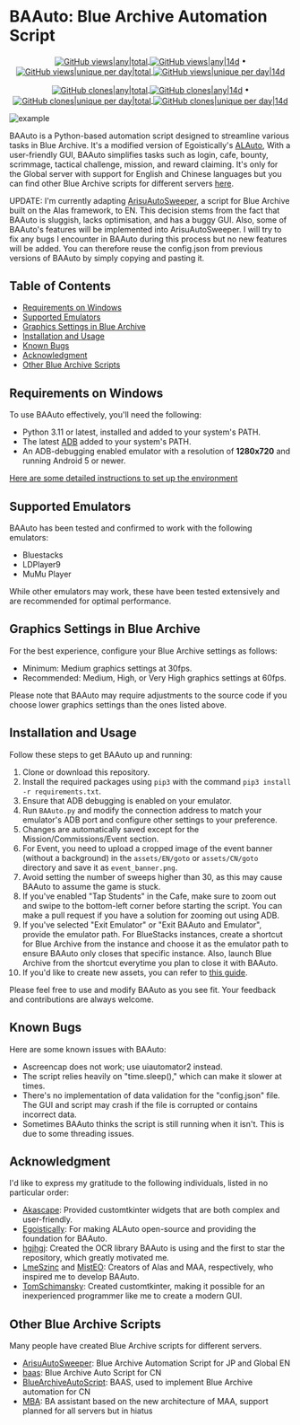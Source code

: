 # BAAuto: Blue Archive Automation Script

<p align="center">
  <a href="https://github.com/RedDeadDepresso/BAAuto--gh-stats/commits/master/traffic/views">
    <img src="https://img.shields.io/badge/dynamic/json?color=success&label=Github%20views|all&query=count&url=https://github.com/RedDeadDepresso/BAAuto--gh-stats/raw/master/traffic/views/latest-accum.json?raw=True&logo=github" valign="middle" alt="GitHub views|any|total" />
    <img src="https://img.shields.io/badge/dynamic/json?color=success&label=14d&query=count&url=https://github.com/RedDeadDepresso/BAAuto--gh-stats/raw/master/traffic/views/latest.json?raw=True" valign="middle" alt="GitHub views|any|14d" /></a>
• <a href="https://github.com/RedDeadDepresso/BAAuto--gh-stats/commits/master/traffic/views">
    <img src="https://img.shields.io/badge/dynamic/json?color=success&label=Github%20views|unq&query=uniques&url=https://github.com/RedDeadDepresso/BAAuto--gh-stats/raw/master/traffic/views/latest-accum.json?raw=True&logo=github" valign="middle" alt="GitHub views|unique per day|total" />
    <img src="https://img.shields.io/badge/dynamic/json?color=success&label=14d&query=uniques&url=https://github.com/RedDeadDepresso/BAAuto--gh-stats/raw/master/traffic/views/latest.json?raw=True" valign="middle" alt="GitHub views|unique per day|14d" /></a>
</p>

<p align="center">
  <a href="https://github.com/RedDeadDepresso/BAAuto--gh-stats/commits/master/traffic/clones">
    <img src="https://img.shields.io/badge/dynamic/json?color=success&label=Github%20clones|all&query=count&url=https://github.com/RedDeadDepresso/BAAuto--gh-stats/raw/master/traffic/clones/latest-accum.json?raw=True&logo=github" valign="middle" alt="GitHub clones|any|total" />
    <img src="https://img.shields.io/badge/dynamic/json?color=success&label=14d&query=count&url=https://github.com/RedDeadDepresso/BAAuto--gh-stats/raw/master/traffic/clones/latest.json?raw=True" valign="middle" alt="GitHub clones|any|14d" /></a>
• <a href="https://github.com/RedDeadDepresso/BAAuto--gh-stats/commits/master/traffic/clones">
    <img src="https://img.shields.io/badge/dynamic/json?color=success&label=Github%20clones|unq&query=uniques&url=https://github.com/RedDeadDepresso/BAAuto--gh-stats/raw/master/traffic/clones/latest-accum.json?raw=True&logo=github" valign="middle" alt="GitHub clones|unique per day|total" />
    <img src="https://img.shields.io/badge/dynamic/json?color=success&label=14d&query=uniques&url=https://github.com/RedDeadDepresso/BAAuto--gh-stats/raw/master/traffic/clones/latest.json?raw=True" valign="middle" alt="GitHub clones|unique per day|14d" /></a>
</p>

![example](https://github.com/RedDeadDepresso/BAAuto/assets/94017243/8c661360-5667-401a-986d-3fb0f7400462)

BAAuto is a Python-based automation script designed to streamline various tasks in Blue Archive. It's a modified version of Egoistically's [ALAuto](https://github.com/Egoistically/ALAuto), With a user-friendly GUI, BAAuto simplifies tasks such as login, cafe, bounty, scrimmage, tactical challenge, mission, and reward claiming. It's only for the Global server with support for English and Chinese languages but you can find other Blue Archive scripts for different servers [here](#other-blue-archive-scripts).


UPDATE: I'm currently adapting [ArisuAutoSweeper](https://github.com/TheFunny/ArisuAutoSweeper), a script for Blue Archive built on the Alas framework, to EN. This decision stems from the fact that BAAuto is sluggish, lacks optimisation, and has a buggy GUI. Also, some of BAAuto's features will be implemented into ArisuAutoSweeper. 
I will try to fix any bugs I encounter in BAAuto during this process but no new features will be added. You can therefore reuse the config.json from previous versions of BAAuto by simply copying and pasting it.

## Table of Contents
- [Requirements on Windows](#requirements-on-windows)
- [Supported Emulators](#supported-emulators)
- [Graphics Settings in Blue Archive](#graphics-settings-in-blue-archive)
- [Installation and Usage](#installation-and-usage)
- [Known Bugs](#known-bugs)
- [Acknowledgment](#acknowledgment)
- [Other Blue Archive Scripts](#other-blue-archive-scripts)

## Requirements on Windows
To use BAAuto effectively, you'll need the following:

- Python 3.11 or latest, installed and added to your system's PATH.
- The latest [ADB](https://developer.android.com/studio/releases/platform-tools) added to your system's PATH.
- An ADB-debugging enabled emulator with a resolution of **1280x720** and running Android 5 or newer.

[Here are some detailed instructions to set up the environment](https://github.com/RedDeadDepresso/BAAuto/issues/7#issuecomment-1747275236)

## Supported Emulators
BAAuto has been tested and confirmed to work with the following emulators:

- Bluestacks
- LDPlayer9
- MuMu Player

While other emulators may work, these have been tested extensively and are recommended for optimal performance.

## Graphics Settings in Blue Archive
For the best experience, configure your Blue Archive settings as follows:

- Minimum: Medium graphics settings at 30fps.
- Recommended: Medium, High, or Very High graphics settings at 60fps.
  
Please note that BAAuto may require adjustments to the source code if you choose lower graphics settings than the ones listed above.

## Installation and Usage
Follow these steps to get BAAuto up and running:

1. Clone or download this repository.
2. Install the required packages using `pip3` with the command `pip3 install -r requirements.txt`.
3. Ensure that ADB debugging is enabled on your emulator.
4. Run `BAAuto.py` and modify the connection address to match your emulator's ADB port and configure other settings to your preference.
5. Changes are automatically saved except for the Mission/Commissions/Event section.
6. For Event, you need to upload a cropped image of the event banner (without a background) in the `assets/EN/goto` or `assets/CN/goto` directory and save it as `event_banner.png`.
7. Avoid setting the number of sweeps higher than 30, as this may cause BAAuto to assume the game is stuck.
8. If you've enabled "Tap Students" in the Cafe, make sure to zoom out and swipe to the bottom-left corner before starting the script. You can make a pull request if you have a solution for zooming out using ADB.
9. If you've selected "Exit Emulator" or "Exit BAAuto and Emulator", provide the emulator path. For BlueStacks instances, create a shortcut for Blue Archive from the instance and choose it as the emulator path to ensure BAAuto only closes that specific instance. Also, launch Blue Archive from the shortcut everytime you plan to close it with BAAuto.
10. If you'd like to create new assets, you can refer to [this guide](https://github.com/Egoistically/ALAuto/wiki/Creating-new-assets-for-bot).

Please feel free to use and modify BAAuto as you see fit. Your feedback and contributions are always welcome.

## Known Bugs
Here are some known issues with BAAuto:

- Ascreencap does not work; use uiautomator2 instead.
- The script relies heavily on "time.sleep()," which can make it slower at times.
- There's no implementation of data validation for the "config.json" file. The GUI and script may crash if the file is corrupted or contains incorrect data.
- Sometimes BAAuto thinks the script is still running when it isn't. This is due to some threading issues.

## Acknowledgment
I'd like to express my gratitude to the following individuals, listed in no particular order:

- [Akascape](https://github.com/Akascape): Provided customtkinter widgets that are both complex and user-friendly.
- [Egoistically](https://github.com/Egoistically): For making ALAuto open-source and providing the foundation for BAAuto.
- [hgjhgj](https://github.com/hgjazhgj): Created the OCR library BAAuto is using and the first to star the repository, which greatly motivated me.
- [LmeSzinc](https://github.com/LmeSzinc) and [MistEO](https://github.com/MistEO): Creators of Alas and MAA, respectively, who inspired me to develop BAAuto.
- [TomSchimansky](https://github.com/TomSchimansky): Created customtkinter, making it possible for an inexperienced programmer like me to create a modern GUI.

## Other Blue Archive Scripts
Many people have created Blue Archive scripts for different servers.

- [ArisuAutoSweeper](https://github.com/TheFunny/ArisuAutoSweeper): Blue Archive Automation Script for JP and Global EN
- [baas](https://github.com/baas-pro/baas): Blue Archive Auto Script for CN
- [BlueArchiveAutoScript](https://github.com/pur1fying/blue_archive_auto_script): BAAS, used to implement Blue Archive
  automation for CN
- [MBA](https://github.com/MaaAssistantArknights/MBA): BA assistant based on the new architecture of MAA, support planned for all servers but in hiatus





